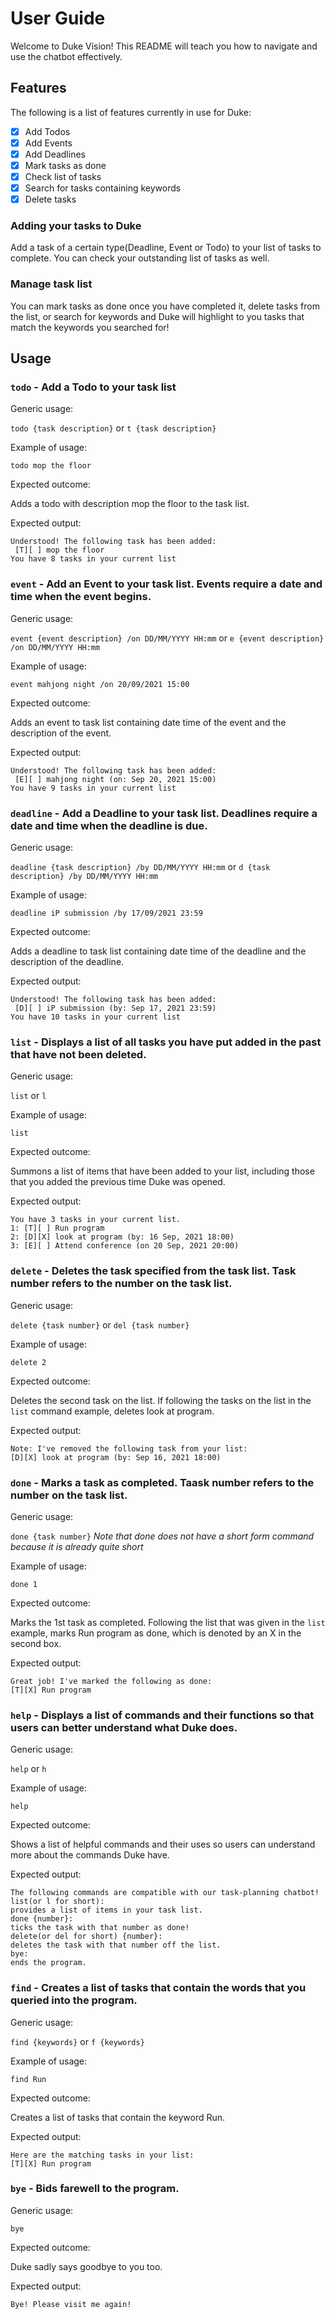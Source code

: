 # User Guide

Welcome to Duke Vision! 
This README will teach you how to navigate and use the chatbot effectively.

## Features 

The following is a list of features currently in use for Duke:
- [x] Add Todos
- [x] Add Events
- [x] Add Deadlines
- [x] Mark tasks as done
- [x] Check list of tasks
- [x] Search for tasks containing keywords
- [x] Delete tasks

### Adding your tasks to Duke

Add a task of a certain type(Deadline, Event or Todo) to your list of tasks to complete.
You can check your outstanding list of tasks as well.

### Manage task list

You can mark tasks as done once you have completed it, delete tasks from the list, or search
for keywords and Duke will highlight to you tasks that match the keywords you searched for!

## Usage

### `todo` - Add a Todo to your task list

Generic usage: 

`todo {task description}` or `t {task description}`

Example of usage: 

`todo mop the floor`

Expected outcome:

Adds a todo with description mop the floor to the task list.

Expected output:

```
Understood! The following task has been added:
 [T][ ] mop the floor
You have 8 tasks in your current list
```

### `event` - Add an Event to your task list. Events require a date and time when the event begins.

Generic usage: 

`event {event description} /on DD/MM/YYYY HH:mm` or `e {event description} /on DD/MM/YYYY HH:mm`

Example of usage: 

`event mahjong night /on 20/09/2021 15:00`

Expected outcome:

Adds an event to task list containing date time of the event and the description of the event.

Expected output:

```
Understood! The following task has been added:
 [E][ ] mahjong night (on: Sep 20, 2021 15:00) 
You have 9 tasks in your current list
```

### `deadline` - Add a Deadline to your task list. Deadlines require a date and time when the deadline is due.

Generic usage: 

`deadline {task description} /by DD/MM/YYYY HH:mm` or `d {task description} /by DD/MM/YYYY HH:mm`

Example of usage: 

`deadline iP submission /by 17/09/2021 23:59`

Expected outcome:

Adds a deadline to task list containing date time of the deadline and the description of the deadline.

Expected output:

```
Understood! The following task has been added:
 [D][ ] iP submission (by: Sep 17, 2021 23:59) 
You have 10 tasks in your current list
```
### `list` - Displays a list of all tasks you have put added in the past that have not been deleted.

Generic usage: 

`list` or `l`

Example of usage: 

`list`

Expected outcome:

Summons a list of items that have been added to your list, including those that you added the previous time
Duke was opened.

Expected output:

```
You have 3 tasks in your current list.
1: [T][ ] Run program
2: [D][X] look at program (by: 16 Sep, 2021 18:00)
3: [E][ ] Attend conference (on 20 Sep, 2021 20:00)
```

### `delete` - Deletes the task specified from the task list. Task number refers to the number on the task list.

Generic usage: 

`delete {task number}` or `del {task number}`

Example of usage: 

`delete 2`

Expected outcome:

Deletes the second task on the list. If following the tasks on the list in the `list` command example, deletes
look at program.

Expected output:

```
Note: I've removed the following task from your list: 
[D][X] look at program (by: Sep 16, 2021 18:00)
```

### `done` - Marks a task as completed. Taask number refers to the number on the task list.

Generic usage: 

`done {task number}` *Note that done does not have a short form command because it is already quite short*

Example of usage: 

`done 1`

Expected outcome:

Marks the 1st task as completed. Following the list that was given in the `list` example, marks Run program as done, 
which is denoted by an X in the second box.

Expected output:

```
Great job! I've marked the following as done:
[T][X] Run program
```

### `help` - Displays a list of commands and their functions so that users can better understand what Duke does.

Generic usage: 

`help` or `h`

Example of usage: 

`help`

Expected outcome:

Shows a list of helpful commands and their uses so users can understand more about the commands Duke have.

Expected output:

```
The following commands are compatible with our task-planning chatbot!
list(or l for short):
provides a list of items in your task list.
done {number}:
ticks the task with that number as done!
delete(or del for short) {number}:
deletes the task with that number off the list.
bye:
ends the program.
```

### `find` - Creates a list of tasks that contain the words that you queried into the program.

Generic usage: 

`find {keywords}` or `f {keywords}`

Example of usage: 

`find Run`

Expected outcome:

Creates a list of tasks that contain the keyword Run.

Expected output:

```
Here are the matching tasks in your list:
[T][X] Run program

```

### `bye` - Bids farewell to the program. 

Generic usage: 

`bye`

Expected outcome:

Duke sadly says goodbye to you too.

Expected output:

```
Bye! Please visit me again!

```

